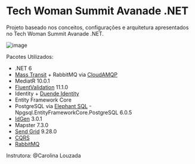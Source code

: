 # Tech Woman Summit Avanade .NET
Projeto baseado nos conceitos, configurações e arquitetura apresentados no Tech Woman Summit Avanade .NET. 

![image](https://user-images.githubusercontent.com/83672645/179430951-f03f63a9-3734-4f95-a1c0-6a223d9a5e0d.png)

Pacotes Utilizados: 
- .NET 6
- [Mass Transit](https://masstransit-project.com/quick-starts/rabbitmq.html) + RabbitMQ via [CloudAMQP](https://masstransit-project.com/quick-starts/rabbitmq.html)
- MediatR 10.0.1
- [FluentValidation](https://docs.fluentvalidation.net/en/latest/) 11.1.0
- Identity + [Duende Identity](https://docs.duendesoftware.com/identityserver/v6)
- Entity Framework Core
- PostgreSQL via [Elephant SQL](https://www.elephantsql.com/) - Npgsql.EntityFrameworkCore.PostgreSQL 6.0.5
- [IdGen](https://github.com/RobThree/IdGen) 3.0.1
- Mapster 7.3.0
- [Send Grid](https://sendgrid.com/go/email-brand-signup-sales-1?utm_source=google&utm_medium=cpc&utm_term=sendgrid&utm_campaign=SendGrid_G_S_LATAM_Brand_(English)&cq_plac=&cq_net=g&cq_pos=&cq_med=&cq_plt=gp&gclid=CjwKCAjwt7SWBhAnEiwAx8ZLas7OaoSHIZE_7GOKpz3egYPZ68KZFrp7VIzFaXGtRRYbE7TkPeARthoC1LoQAvD_BwE) 9.28.0
- [CQRS](https://docs.microsoft.com/pt-br/azure/architecture/patterns/cqrs)
- [RabbitMQ](https://www.rabbitmq.com/getstarted.html)



Instrutora: @Carolina Louzada
